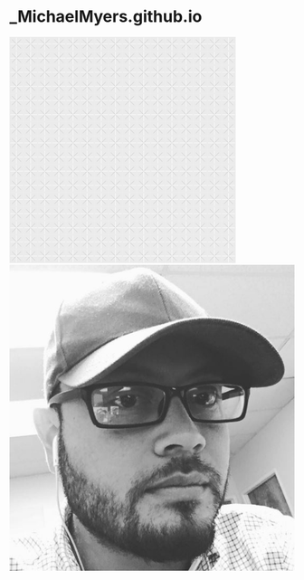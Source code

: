 # _MichaelMyers.github.io
![](https://raw.githubusercontent.com/1985-Michael/_MichaelMyers.github.io/master/criss-cross.png)
![](https://raw.githubusercontent.com/1985-Michael/_MichaelMyers.github.io/master/mikey.JPG)

